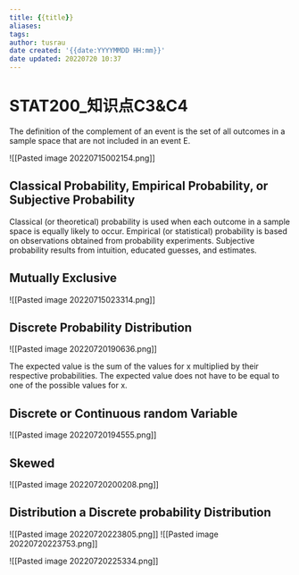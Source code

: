 ```yaml
---
title: {{title}}
aliases: 
tags:
author: tusrau
date created: '{{date:YYYYMMDD HH:mm}}'
date updated: 20220720 10:37
---
```


# STAT200_知识点C3&C4

The definition of the complement of an event is the set of all outcomes in a sample space that are not included in an event E.

![[Pasted image 20220715002154.png]]

## Classical Probability, Empirical Probability, or Subjective Probability

Classical​ (or theoretical) probability is used when each outcome in a sample space is equally likely to occur. Empirical​ (or statistical) probability is based on observations obtained from probability experiments. Subjective probability results from​ intuition, educated​ guesses, and estimates.

## Mutually Exclusive

![[Pasted image 20220715023314.png]]

## Discrete Probability Distribution

![[Pasted image 20220720190636.png]]

The expected value is the sum of the values for x multiplied by their respective probabilities. The expected value does not have to be equal to one of the possible values for x.

## Discrete or Continuous random​ Variable

![[Pasted image 20220720194555.png]]

## Skewed

![[Pasted image 20220720200208.png]]

## Distribution a Discrete probability​ Distribution

![[Pasted image 20220720223805.png]]
![[Pasted image 20220720223753.png]]


![[Pasted image 20220720225334.png]]